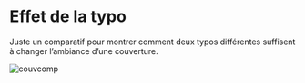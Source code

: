 # Effet de la typo

Juste un comparatif pour montrer comment deux typos différentes suffisent à changer l’ambiance d’une couverture.

![couvcomp](https://tcrouzet.com/images_tc/2009/01/couvcomp.jpg)